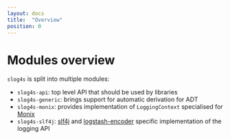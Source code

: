 ```yaml
---
layout: docs
title:  "Overview"
position: 0
---
```


# Modules overview

`slog4s` is split into multiple modules:
- `slog4s-api`: top level API that should be used by libraries
- `slog4s-generic`: brings support for automatic derivation for ADT
- `slog4s-monix`: provides implementation of `LoggingContext` specialised for [Monix](https://monix.io/)
- `slog4s-slf4j`: [slf4j](http://www.slf4j.org/) and [logstash-encoder](https://github.com/logstash/logstash-logback-encoder)
specific implementation of the logging API
